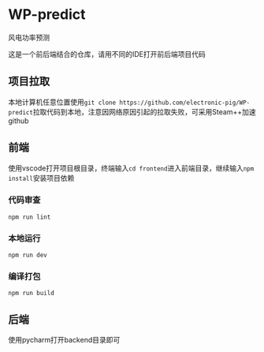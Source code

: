 # WP-predict
风电功率预测

这是一个前后端结合的仓库，请用不同的IDE打开前后端项目代码
## 项目拉取
本地计算机任意位置使用`git clone https://github.com/electronic-pig/WP-predict`拉取代码到本地，注意因网络原因引起的拉取失败，可采用Steam++加速github
## 前端
使用vscode打开项目根目录，终端输入`cd frontend`进入前端目录，继续输入`npm install`安装项目依赖
### 代码审查
```
npm run lint
```
### 本地运行
```
npm run dev
```
### 编译打包
```
npm run build
```
## 后端
使用pycharm打开backend目录即可
